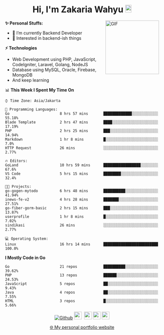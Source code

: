 <h1 align="center">Hi, I'm Zakaria Wahyu <img src="https://github.com/TheDudeThatCode/TheDudeThatCode/blob/master/Assets/Hi.gif" width="20px" height="25px"></h1>

<img align="right" alt="GIF" height="175px" src="https://www.nayakapratama.co.id/wp-content/uploads/2019/07/Website-Maintenance.gif" />

**✨ Personal Stuffs:**
- 🔭 I’m currently Backend Developer
- 🌱 Interested in backend-ish things

**⚡ Technologies**
- Web Development using PHP, JavaScript, CodeIgniter, Laravel, Golang, NodeJS
- Database using MySQL, Oracle, Firebase, MongoDB
- And keep learning

<!--START_SECTION:waka-->
📊 **This Week I Spent My Time On** 

```text
⌚︎ Time Zone: Asia/Jakarta

💬 Programming Languages: 
Go                       8 hrs 57 mins       █████████████░░░░░░░░░░░░   55.18% 
Blade Template           2 hrs 47 mins       ████░░░░░░░░░░░░░░░░░░░░░   17.19% 
PHP                      2 hrs 25 mins       ███░░░░░░░░░░░░░░░░░░░░░░   14.94% 
Markdown                 1 hr 8 mins         █░░░░░░░░░░░░░░░░░░░░░░░░   7.0% 
HTTP Request             26 mins             ░░░░░░░░░░░░░░░░░░░░░░░░░   2.77%

🔥 Editors: 
GoLand                   10 hrs 59 mins      █████████████████░░░░░░░░   67.6% 
VS Code                  5 hrs 15 mins       ████████░░░░░░░░░░░░░░░░░   32.4%

🐱‍💻 Projects: 
go-gogen-mytodo          6 hrs 48 mins       ██████████░░░░░░░░░░░░░░░   41.94% 
inews-fe-v2              4 hrs 28 mins       ███████░░░░░░░░░░░░░░░░░░   27.51% 
go-fiber-gorm-basic      2 hrs 15 mins       ███░░░░░░░░░░░░░░░░░░░░░░   13.87% 
userprofile              1 hr 8 mins         █░░░░░░░░░░░░░░░░░░░░░░░░   7.02% 
sindikasi                26 mins             ░░░░░░░░░░░░░░░░░░░░░░░░░   2.77%

💻 Operating System: 
Linux                    16 hrs 14 mins      █████████████████████████   100.0%

```

**I Mostly Code in Go** 

```text
Go                       21 repos            ██████████░░░░░░░░░░░░░░░   39.62% 
PHP                      13 repos            ██████░░░░░░░░░░░░░░░░░░░   24.53% 
JavaScript               5 repos             ██░░░░░░░░░░░░░░░░░░░░░░░   9.43% 
Java                     4 repos             ██░░░░░░░░░░░░░░░░░░░░░░░   7.55% 
HTML                     3 repos             █░░░░░░░░░░░░░░░░░░░░░░░░   5.66%

```



<!--END_SECTION:waka-->

<p align="center">
<a href="https://github.com/zakariawahyu" target="_blank"><img alt="Github" src="https://img.shields.io/badge/GitHub-%2312100E.svg?&style=for-the-badge&logo=Github&logoColor=white" /></a>
<a href="https://www.twitter.com/_zakariawahyu"><img src="https://img.shields.io/badge/twitter-%231DA1F2.svg?&style=for-the-badge&logo=twitter&logoColor=white" height=25></a> 
<a href="https://www.linkedin.com/in/zakariawahyu"><img src="https://img.shields.io/badge/linkedin-%230077B5.svg?&style=for-the-badge&logo=linkedin&logoColor=white" height=25></a> 
<a href="https://www.instagram.com/_zakariawahyu"><img src="https://img.shields.io/badge/instagram-%23E4405F.svg?&style=for-the-badge&logo=instagram&logoColor=white" height=25></a>
<a href="https://medium.com/@zakariawahyu"><img src="https://img.shields.io/badge/Medium-12100E?style=for-the-badge&logo=medium&logoColor=white" height=25></a>
</p>
<p align="center"><a href="https://www.zakariawahyu.com" target="_blank">🌐 My personal portfolio website</a></p>

